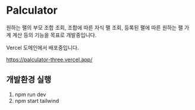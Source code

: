 # Palculator

원하는 팰의 부모 조합 조회, 조합에 따른 자식 팰 조회, 등록된 팰에 따른 원하는 팰 가계 계산 등의 기능을 목표로 개발중입니다.

Vercel 도메인에서 배포중입니다.

https://palculator-three.vercel.app/

## 개발환경 실행
1. npm run dev
2. npm start tailwind
